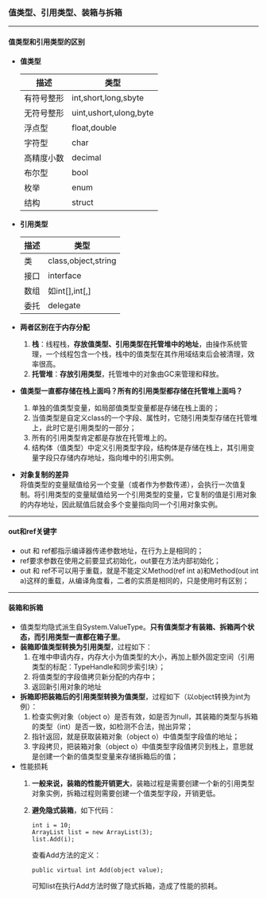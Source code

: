 ### 值类型、引用类型、装箱与拆箱
---
#### 值类型和引用类型的区别  
-  **值类型** 

    描述 | 类型
    ---|---
    有符号整形 | int,short,long,sbyte
    无符号整形 | uint,ushort,ulong,byte
    浮点型 | float,double
    字符型 | char
    高精度小数 | decimal
    布尔型 | bool
    枚举 | enum
    结构 | struct
- **引用类型**

    描述 | 类型
    ---|---
    类 | class,object,string
    接口 | interface
    数组 | 如int[],int[,]
    委托 | delegate
- **两者区别在于内存分配**
    1. **栈**：线程栈，**存放值类型、引用类型在托管堆中的地址**，由操作系统管理，一个线程包含一个栈，栈中的值类型在其作用域结束后会被清理，效率很高。
    2. **托管堆**：**存放引用类型**，托管堆中的对象由GC来管理和释放。  
- **值类型一直都存储在栈上面吗？所有的引用类型都存储在托管堆上面吗？**  
    1. 单独的值类型变量，如局部值类型变量都是存储在栈上面的；
    2. 当值类型是自定义class的一个字段、属性时，它随引用类型存储在托管堆上，此时它是引用类型的一部分；
    3. 所有的引用类型肯定都是存放在托管堆上的。
    4. 结构体（值类型）中定义引用类型字段，结构体是存储在栈上，其引用变量字段只存储内存地址，指向堆中的引用实例。
- **对象复制的差异**  
    将值类型的变量赋值给另一个变量（或者作为参数传递），会执行一次值复制。将引用类型的变量赋值给另一个引用类型的变量，它复制的值是引用对象的内存地址，因此赋值后就会多个变量指向同一个引用对象实例。
        
---
#### out和ref关键字  
- out 和 ref都指示编译器传递参数地址，在行为上是相同的；
- ref要求参数在使用之前要显式初始化，out要在方法内部初始化；
- out 和 ref不可以用于重载，就是不能定义Method(ref int a)和Method(out int a)这样的重载，从编译角度看，二者的实质是相同的，只是使用时有区别；

---
#### 装箱和拆箱
-  值类型均隐式派生自System.ValueType。**只有值类型才有装箱、拆箱两个状态，而引用类型一直都在箱子里**。
- **装箱即值类型转换为引用类型**，过程如下：  
    1. 在堆中申请内存，内存大小为值类型的大小，再加上额外固定空间（引用类型的标配：TypeHandle和同步索引块）；
    2. 将值类型的字段值拷贝新分配的内存中；
    3. 返回新引用对象的地址
- **拆箱即把装箱后的引用类型转换为值类型**，过程如下（以object转换为int为例）：
    1. 检查实例对象（object o）是否有效，如是否为null，其装箱的类型与拆箱的类型（int）是否一致，如检测不合法，抛出异常；
    2. 指针返回，就是获取装箱对象（object o）中值类型字段值的地址；
    3. 字段拷贝，把装箱对象（object o）中值类型字段值拷贝到栈上，意思就是创建一个新的值类型变量来存储拆箱后的值；
- 性能损耗
    1. **一般来说，装箱的性能开销更大**，装箱过程是需要创建一个新的引用类型对象实例，拆箱过程则需要创建一个值类型字段，开销更低。
    2. **避免隐式装箱**，如下代码：  
    
        ```
        int i = 10;  
        ArrayList list = new ArrayList(3);  
        list.Add(i);
        ```
        查看Add方法的定义：  
        
        ```
        public virtual int Add(object value);
        ```
        可知list在执行Add方法时做了隐式拆箱，造成了性能的损耗。




